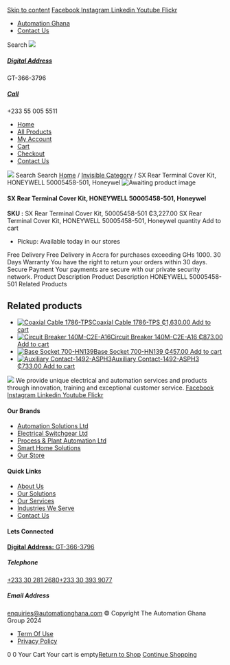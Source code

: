 [Skip to content](https://store.automationghana.com/product/sx-rear-terminal-cover-kit-honeywell-50005458-501-honeywel/#content)
[ Facebook ](https://www.facebook.com/automationgh/) [ Instagram ](https://www.instagram.com/automationgh/) [ Linkedin ](https://www.linkedin.com/company/the-automation-ghana-limited/) [ Youtube ](https://www.youtube.com/channel/UCurrRDUSm5oIW39VXjn1u0w) [ Flickr ](https://www.flickr.com/photos/181794037@N07/)
  * [ Automation Ghana ](https://automationghana.com)
  * [ Contact Us ](https://store.automationghana.com/contact/)


Search
[ ![](https://store.automationghana.com/wp-content/uploads/2024/04/Website-TAGG-Logo-BLUE.png) ](https://store.automationghana.com/)
[ ](https://maps.app.goo.gl/m4xeaagWCNbLk4jM6)
#####  [ Digital Address ](https://maps.app.goo.gl/m4xeaagWCNbLk4jM6)
GT-366-3796 
[ ](tel:+233550055511)
#####  [ Call ](tel:+233550055511)
+233 55 005 5511 
  * [Home](https://store.automationghana.com/)
  * [All Products](https://store.automationghana.com/shop/)
  * [My Account](https://store.automationghana.com/my-account/)
  * [Cart](https://store.automationghana.com/cart/)
  * [Checkout](https://store.automationghana.com/checkout/)
  * [Contact Us](https://store.automationghana.com/contact/)


[![](https://store.automationghana.com/wp-content/uploads/2024/04/AutomationGhana_logo_white.png)](https://store.automationghana.com)
Search
Search
[Home](https://store.automationghana.com) / [Invisible Category](https://store.automationghana.com/product-category/invisible-category/) / SX Rear Terminal Cover Kit, HONEYWELL 50005458-501, Honeywel
![Awaiting product image](https://store.automationghana.com/wp-content/uploads/woocommerce-placeholder-600x600.png)
####  SX Rear Terminal Cover Kit, HONEYWELL 50005458-501, Honeywel 
**SKU :** SX Rear Terminal Cover Kit, 50005458-501 
₵3,227.00
SX Rear Terminal Cover Kit, HONEYWELL 50005458-501, Honeywel quantity
Add to cart
  * Pickup: Available today in our stores


Free Delivery 
Free Delivery in Accra for purchases exceeding GHs 1000. 
30 Days Warranty 
You have the right to return your orders within 30 days. 
Secure Payment 
Your payments are secure with our private security network. 
Product Description
Product Description
HONEYWELL 50005458-501
Related Products 
## Related products
  * [![Coaxial Cable 1786-TPS](https://store.automationghana.com/wp-content/uploads/2020/12/1786-TPS-300x300.jpg)Coaxial Cable 1786-TPS ₵1,630.00 ](https://store.automationghana.com/product/coaxial-cable-1786-tps/)
[Add to cart](https://store.automationghana.com/product/sx-rear-terminal-cover-kit-honeywell-50005458-501-honeywel/?add-to-cart=2983)
  * [![Circuit Breaker 140M-C2E-A16](https://store.automationghana.com/wp-content/uploads/2020/12/140M-C2E-A16-300x300.jpg)Circuit Breaker 140M-C2E-A16 ₵873.00 ](https://store.automationghana.com/product/circuit-breaker-140m-c2e-a16/)
[Add to cart](https://store.automationghana.com/product/sx-rear-terminal-cover-kit-honeywell-50005458-501-honeywel/?add-to-cart=2979)
  * [![Base Socket 700-HN139](https://store.automationghana.com/wp-content/uploads/2020/12/700-HN139.jpg)Base Socket 700-HN139 ₵457.00 ](https://store.automationghana.com/product/base-socket-700-hn139/)
[Add to cart](https://store.automationghana.com/product/sx-rear-terminal-cover-kit-honeywell-50005458-501-honeywel/?add-to-cart=2971)
  * [![Auxiliary Contact-1492-ASPH3](https://store.automationghana.com/wp-content/uploads/2020/12/1492-ASPH3-300x300.jpg)Auxiliary Contact-1492-ASPH3 ₵733.00 ](https://store.automationghana.com/product/auxiliary-contact-1492-asph3/)
[Add to cart](https://store.automationghana.com/product/sx-rear-terminal-cover-kit-honeywell-50005458-501-honeywel/?add-to-cart=2967)


![](https://store.automationghana.com/wp-content/uploads/2024/04/AutomationGhana_logo_white.png)
We provide unique electrical and automation services and products through innovation, training and exceptional customer service.
[ Facebook ](https://www.facebook.com/automationgh/) [ Instagram ](https://www.instagram.com/automationgh/) [ Linkedin ](https://www.linkedin.com/company/the-automation-ghana-limited/) [ Youtube ](https://www.youtube.com/channel/UCurrRDUSm5oIW39VXjn1u0w) [ Flickr ](https://www.flickr.com/photos/181794037@N07/)
#### Our Brands
  * [ Automation Solutions Ltd ](https://store.automationghana.com/product/sx-rear-terminal-cover-kit-honeywell-50005458-501-honeywel/)
  * [ Electrical Switchgear Ltd ](https://store.automationghana.com/product/sx-rear-terminal-cover-kit-honeywell-50005458-501-honeywel/)
  * [ Process & Plant Automation Ltd ](https://store.automationghana.com/product/sx-rear-terminal-cover-kit-honeywell-50005458-501-honeywel/)
  * [ Smart Home Solutions ](https://store.automationghana.com/product/sx-rear-terminal-cover-kit-honeywell-50005458-501-honeywel/)
  * [ Our Store ](https://store.automationghana.com/product/sx-rear-terminal-cover-kit-honeywell-50005458-501-honeywel/)


#### Quick Links
  * [ About Us ](https://store.automationghana.com/product/sx-rear-terminal-cover-kit-honeywell-50005458-501-honeywel/)
  * [ Our Solutions ](https://store.automationghana.com/product/sx-rear-terminal-cover-kit-honeywell-50005458-501-honeywel/)
  * [ Our Services ](https://store.automationghana.com/product/sx-rear-terminal-cover-kit-honeywell-50005458-501-honeywel/)
  * [ Industries We Serve ](https://store.automationghana.com/product/sx-rear-terminal-cover-kit-honeywell-50005458-501-honeywel/)
  * [ Contact Us ](https://store.automationghana.com/product/sx-rear-terminal-cover-kit-honeywell-50005458-501-honeywel/)


#### Lets Connected
[**Digital Address:** GT-366-3796](https://maps.app.goo.gl/m4xeaagWCNbLk4jM6)
#####  Telephone 
[ +233 30 281 2680](tel:+233302812680)[+233 30 393 9077](https://store.automationghana.com/product/sx-rear-terminal-cover-kit-honeywell-50005458-501-honeywel/+233303939077)
#####  Email Address 
enquiries@automationghana.com 
© Copyright The Automation Ghana Group 2024
  * [ Term Of Use ](https://store.automationghana.com/product/sx-rear-terminal-cover-kit-honeywell-50005458-501-honeywel/)
  * [ Privacy Policy ](https://store.automationghana.com/product/sx-rear-terminal-cover-kit-honeywell-50005458-501-honeywel/)


0
0
Your Cart
Your cart is empty[Return to Shop](https://store.automationghana.com/shop/)
[Continue Shopping](https://store.automationghana.com/product/sx-rear-terminal-cover-kit-honeywell-50005458-501-honeywel/)
